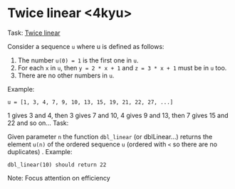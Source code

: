 # Twice linear <4kyu>

Task: [Twice linear]()

Consider a sequence `u` where u is defined as follows:

1. The number `u(0) = 1` is the first one in `u`.
2. For each `x` in `u`, then `y = 2 * x + 1` and `z = 3 * x + 1` must be in `u` too.
3. There are no other numbers in `u`.

Example:

`u = [1, 3, 4, 7, 9, 10, 13, 15, 19, 21, 22, 27, ...]`

1 gives 3 and 4, then 3 gives 7 and 10, 4 gives 9 and 13, then 7 gives 15 and 22 and so on...
Task:

Given parameter `n` the function `dbl_linear` (or dblLinear...) returns the element `u(n)` of the ordered sequence `u` (ordered with `<` so there are no duplicates) .
Example:

`dbl_linear(10) should return 22`

Note:
Focus attention on efficiency

